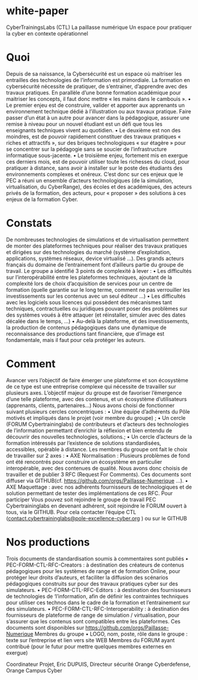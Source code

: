 # white-paper
CyberTrainingsLabs (CTL)
La paillasse numérique
Un espace pour pratiquer la cyber en contexte opérationnel

# Quoi
Depuis de sa naissance, la Cybersécurité est un espace où maitriser les entrailles des technologies de l’information est primordiale. La formation en cybersécurité nécessite de pratiquer, de s’entrainer, d’apprendre avec des travaux pratiques. En parallèle d’une bonne formation académique pour maitriser les concepts, il faut donc mettre « les mains dans le cambouis ».
•	Le premier enjeu est de construire, valider et apporter aux apprenants un environnement technique dédié à l’illustration ou aux travaux pratique.  Faire passer d’un état à un autre pour avancer dans la pédagogique, assurer une remise à niveau pour un nouvel étudiant est un défi que tous les enseignants techniques vivent au quotidien.
•	Le deuxième est non des moindres, est de pouvoir rapidement constituer des travaux pratiques « riches et attractifs », sur des briques technologiques « sur étagère » pour se concentrer sur la pédagogie sans se soucier de l’infrastructure informatique sous-jacente.
•	Le troisième enjeu, fortement mis en exergue ces derniers mois, est de pouvoir utiliser toute les richesses du cloud, pour pratiquer à distance, sans avoir à installer sur le poste des étudiants des environnements complexes et onéreux.
C’est donc sur ces enjeux que le PEC a réuni un ensemble d’acteurs technologiques (de la simulation, virtualisation, du CyberRange), des écoles et des académiques, des acteurs privés de la formation, des acteurs, pour « proposer » des solutions à ces enjeux de la formation Cyber.
# Constats
De nombreuses technologies de simulations et de virtualisation permettent de monter des plateformes techniques pour réaliser des travaux pratiques et dirigées sur des technologies du marché (système d’exploitation, applications, systèmes réseaux, device virtualisé …). 
Des grands acteurs français du domaine de l’entrainement font d’ailleurs partie du groupe de travail.
Le groupe a identifié 3 points de complexité à lever : 
•	Les difficultés sur l’interopérabilité entre les plateformes techniques, ajoutant de la complexité lors de choix d’acquisition de services pour un centre de formation (quelle garantie sur le long terme, comment ne pas verrouiller les investissements sur les contenus avec un seul éditeur …)
•	Les difficultés avec les logiciels sous licences qui possèdent des mécanismes tant techniques, contractuelles ou juridiques pouvant poser des problèmes sur des systèmes voués à être attaquer (et réinstaller, simuler avec des dates décalée dans le temps, …) 
•	Au-delà la plateforme, et des investissements, la production de contenus pédagogiques dans une dynamique de reconnaissance des productions tant financière, que d’image est fondamentale, mais il faut pour cela protéger les auteurs.
# Comment
Avancer vers l’objectif de faire émerger une plateforme et son écosystème de ce type est une entreprise complexe qui nécessite de travailler sur plusieurs axes.  L’objectif majeur du groupe est de favoriser l’émergence d’une telle plateforme, avec des contenus, et  un écosystème d’utilisateurs (apprenants, clients,  partenaires…)
Nous avons choisi de fonctionner suivant plusieurs cercles concentriques :
•	Une équipe d’adhérents du Pôle motivés et impliqués dans le projet (voir membre du groupe) ;
•	Un cercle (FORUM Cybertraininglabs) de contributeurs et d’acteurs des technologies de l’information permettant d’enrichir la réflexion et bien entendu de découvrir des nouvelles technologies, solutions.;
•	Un cercle d’acteurs de la formation intéressés par l’existence de solutions standardisées, accessibles, opérable à distance.
Les membres du groupe ont fait le choix de travailler sur 2 axes :
•	AXE Normalisation : Plusieurs problèmes de fond ont été rencontrés pour construire un écosystème en particulier interopérable, avec des contenues de qualité. Nous avons donc choisis de travailler et de publier 3 RFC (Request For Comments). Ces documents sont diffuser via GITHUB(cf. https://github.com/orgs/Paillasse-Numerique …). 
•	AXE Maquettage : avec nos adhérents fournisseurs de technologiques et de solution permettant de tester des implémentations de ces RFC.
Pour participer 
Vous pouvez soit rejoindre le groupe de travail PEC Cybertraininglabs en devenant adhérent, soit rejoindre le FORUM ouvert à  tous, via le GITHUB. Pour cela contacter l’équipe CTL (contact.cybertraininglabs@pole-excellence-cyber.org ) ou sur le GITHUB
# Nos productions 
Trois documents de standardisation soumis à commentaires sont publiés
•	PEC-FORM-CTL-RFC-Creators : à destination des créateurs de contenus pédagogiques pour les systèmes de range et de formation Online, pour protéger leur droits d’auteurs, et faciliter la diffusion des scénarios pédagogiques construits sur pour des travaux pratiques cyber sur des simulateurs.
•	PEC-FORM-CTL-RFC-Editors : à destination des fournisseurs de technologies de ‘l’information, afin de définir les contraintes techniques pour utiliser ces technos dans le cadre de la formation et l’entrainement sur des simulateurs.
•	PEC-FORM-CTL-RFC-Interoperability : à destination des fournisseurs de plateforme de range de simulation / virtualisation, pour s’assurer que les contenus sont compatibles entre les plateformes. 
Ces documents sont disponibles sur https://github.com/orgs/Paillasse-Numerique
Membres du groupe
•	LOGO, nom, poste, rôle dans le groupe : texte sur l’entreprise et lien vers site WEB
Membres du FORUM ayant contribué
(pour le futur pour mettre quelques membres externes en exergue)

Coordinateur Projet, Eric DUPUIS, Directeur sécurité Orange Cyberdefense, Orange Campus Cyber

